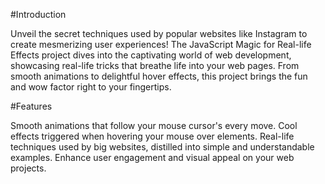 #Introduction


Unveil the secret techniques used by popular websites like Instagram to create mesmerizing user experiences! The JavaScript Magic for Real-life Effects project dives into the captivating world of web development, showcasing real-life tricks that breathe life into your web pages. From smooth animations to delightful hover effects, this project brings the fun and wow factor right to your fingertips.


#Features


Smooth animations that follow your mouse cursor's every move.
Cool effects triggered when hovering your mouse over elements.
Real-life techniques used by big websites, distilled into simple and understandable examples.
Enhance user engagement and visual appeal on your web projects.
